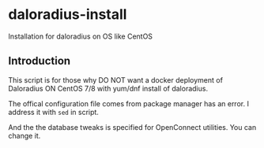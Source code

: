 # daloradius-install

Installation for daloradius on OS like CentOS

## Introduction

This script is for those why DO NOT want a docker deployment of Daloradius ON CentOS 7/8 with yum/dnf install of daloradius.

The offical configuration file comes from package manager has an error. I address it with `sed` in script.

And the the database tweaks is specified for OpenConnect utilities. You can change it.
